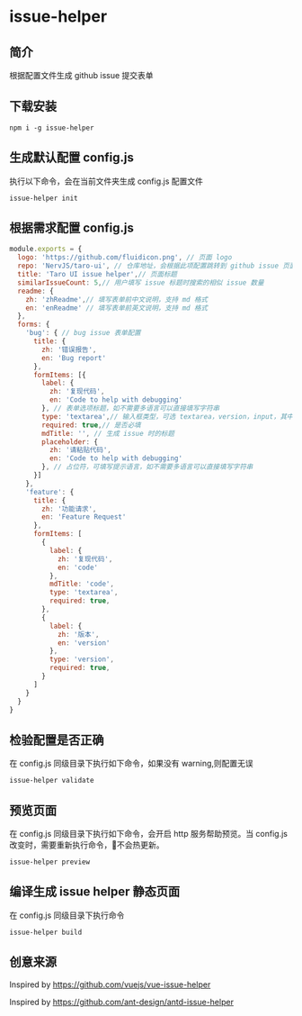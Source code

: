 # issue-helper

## 简介

根据配置文件生成 github issue 提交表单

## 下载安装

```shell
npm i -g issue-helper
```

## 生成默认配置 config.js

执行以下命令，会在当前文件夹生成 config.js 配置文件

```shell
issue-helper init
```

## 根据需求配置 config.js

```js
module.exports = {
  logo: 'https://github.com/fluidicon.png', // 页面 logo
  repo: 'NervJS/taro-ui', // 仓库地址，会根据此项配置跳转到 github issue 页面，同时也会根据仓库名获取版本信息
  title: 'Taro UI issue helper',// 页面标题
  similarIssueCount: 5,// 用户填写 issue 标题时搜索的相似 issue 数量
  readme: {
    zh: 'zhReadme',// 填写表单前中文说明，支持 md 格式
    en: 'enReadme' // 填写表单前英文说明，支持 md 格式
  },
  forms: {
    'bug': { // bug issue 表单配置
      title: {
        zh: '错误报告',
        en: 'Bug report'
      },
      formItems: [{
        label: {
          zh: '复现代码',
          en: 'Code to help with debugging'
        }, // 表单选项标题，如不需要多语言可以直接填写字符串
        type: 'textarea',// 输入框类型，可选 textarea，version，input，其中 version 类型会自动根据 repo 配置项获取版本信息
        required: true,// 是否必填
        mdTitle: '', // 生成 issue 时的标题
        placeholder: {
          zh: '请粘贴代码',
          en: 'Code to help with debugging'
        }, // 占位符，可填写提示语言，如不需要多语言可以直接填写字符串
      }]
    },
    'feature': {
      title: {
        zh: '功能请求',
        en: 'Feature Request'
      },
      formItems: [
        {
          label: {
            zh: '复现代码',
            en: 'code'
          },
          mdTitle: 'code',
          type: 'textarea',
          required: true,
        },
        {
          label: {
            zh: '版本',
            en: 'version'
          },
          type: 'version',
          required: true,
        }
      ]
    }
  }
}

```

## 检验配置是否正确

在 config.js 同级目录下执行如下命令，如果没有 warning,则配置无误

```shell
issue-helper validate
```

## 预览页面

在 config.js 同级目录下执行如下命令，会开启 http 服务帮助预览。当 config.js 改变时，需要重新执行命令，不会热更新。

```shell
issue-helper preview
```

## 编译生成 issue helper 静态页面

在 config.js 同级目录下执行命令

```shell
issue-helper build

```

## 创意来源

Inspired by <https://github.com/vuejs/vue-issue-helper>

Inspired by <https://github.com/ant-design/antd-issue-helper>
